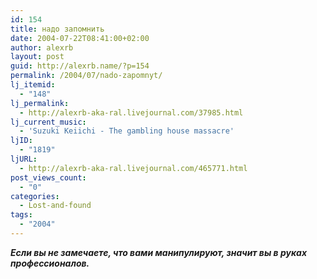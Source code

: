 ```yaml
---
id: 154
title: надо запомнить
date: 2004-07-22T08:41:00+02:00
author: alexrb
layout: post
guid: http://alexrb.name/?p=154
permalink: /2004/07/nado-zapomnyt/
lj_itemid:
  - "148"
lj_permalink:
  - http://alexrb-aka-ral.livejournal.com/37985.html
lj_current_music:
  - 'Suzuki Keiichi - The gambling house massacre'
ljID:
  - "1819"
ljURL:
  - http://alexrb-aka-ral.livejournal.com/465771.html
post_views_count:
  - "0"
categories:
  - Lost-and-found
tags:
  - "2004"
---
```

_**Если вы не замечаете, что вами манипулируют, значит вы в руках  
профессионалов.**_